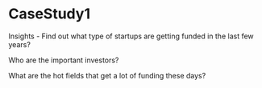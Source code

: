# CaseStudy1

Insights - Find out what type of startups are getting funded in the last few years?

Who are the important investors?

What are the hot fields that get a lot of funding these days?
